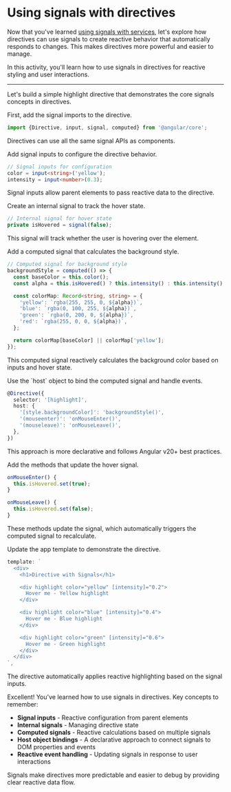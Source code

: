# Using signals with directives

Now that you've learned [using signals with services](/tutorials/signals/6-using-signals-with-services), let's explore how directives can use signals to create reactive behavior that automatically responds to changes. This makes directives more powerful and easier to manage.

In this activity, you'll learn how to use signals in directives for reactive styling and user interactions.

<hr />

Let's build a simple highlight directive that demonstrates the core signals concepts in directives.

<docs-workflow>

<docs-step title="Import signal functions">
First, add the signal imports to the directive.

```ts
import {Directive, input, signal, computed} from '@angular/core';
```

Directives can use all the same signal APIs as components.
</docs-step>

<docs-step title="Create signal inputs">
Add signal inputs to configure the directive behavior.

```ts
// Signal inputs for configuration
color = input<string>('yellow');
intensity = input<number>(0.3);
```

Signal inputs allow parent elements to pass reactive data to the directive.
</docs-step>

<docs-step title="Add internal signal state">
Create an internal signal to track the hover state.

```ts
// Internal signal for hover state
private isHovered = signal(false);
```

This signal will track whether the user is hovering over the element.
</docs-step>

<docs-step title="Create computed signal for styling">
Add a computed signal that calculates the background style.

```ts
// Computed signal for background style
backgroundStyle = computed(() => {
  const baseColor = this.color();
  const alpha = this.isHovered() ? this.intensity() : this.intensity() * 0.5;

  const colorMap: Record<string, string> = {
    'yellow': `rgba(255, 255, 0, ${alpha})`,
    'blue': `rgba(0, 100, 255, ${alpha})`,
    'green': `rgba(0, 200, 0, ${alpha})`,
    'red': `rgba(255, 0, 0, ${alpha})`,
  };

  return colorMap[baseColor] || colorMap['yellow'];
});
```

This computed signal reactively calculates the background color based on inputs and hover state.
</docs-step>

<docs-step title="Configure the directive with host bindings">
Use the `host` object to bind the computed signal and handle events.

```ts
@Directive({
  selector: '[highlight]',
  host: {
    '[style.backgroundColor]': 'backgroundStyle()',
    '(mouseenter)': 'onMouseEnter()',
    '(mouseleave)': 'onMouseLeave()',
  },
})
```

This approach is more declarative and follows Angular v20+ best practices.
</docs-step>

<docs-step title="Add event handler methods">
Add the methods that update the hover signal.

```ts
onMouseEnter() {
  this.isHovered.set(true);
}

onMouseLeave() {
  this.isHovered.set(false);
}
```

These methods update the signal, which automatically triggers the computed signal to recalculate.
</docs-step>

<docs-step title="Use the directive in your template">
Update the app template to demonstrate the directive.

```ts
template: `
  <div>
    <h1>Directive with Signals</h1>

    <div highlight color="yellow" [intensity]="0.2">
      Hover me - Yellow highlight
    </div>

    <div highlight color="blue" [intensity]="0.4">
      Hover me - Blue highlight
    </div>

    <div highlight color="green" [intensity]="0.6">
      Hover me - Green highlight
    </div>
  </div>
`,
```

The directive automatically applies reactive highlighting based on the signal inputs.
</docs-step>

</docs-workflow>

Excellent! You've learned how to use signals in directives. Key concepts to remember:

- **Signal inputs** - Reactive configuration from parent elements
- **Internal signals** - Managing directive state
- **Computed signals** - Reactive calculations based on multiple signals
- **Host object bindings** - A declarative approach to connect signals to DOM properties and events
- **Reactive event handling** - Updating signals in response to user interactions

Signals make directives more predictable and easier to debug by providing clear reactive data flow.
